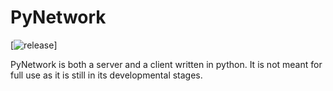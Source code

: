 # PyNetwork

[![release](https://img.shields.io/badge/version-1.2-blue)]

PyNetwork is both a server and a client written in python.
It is not meant for full use as it is still in its developmental stages.
